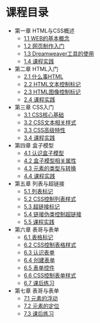 # 课程目录

* 第一章 HTML与CSS概述
    * [1.1 WEB的基本概念](chapter01/0101.md)
    * [1.2 网页制作入门](Example.md)
    * [1.3 Dreamweaver工具的使用](Example.md)
    * [1.4 课程实践](Example.md)
* 第二章 HTML入门
    * [2.1 什么事HTML](Example.md)
    * [2.2 HTML文本控制标记](Example.md)
    * [2.3 HTML图像控制标记](Example.md)
    * [2.4 课程实践](Example.md)
* 第三章 CSS入门
    * [3.1 CSS核心基础](Example.md)
    * [3.2 CSS文本相关样式](Example.md)
    * [3.3 CSS高级特性](Example.md)
    * [3.4 课程实践](Example.md)
* 第四章 盒子模型
     * [4.1 认识盒子模型](Example.md)
     * [4.2 盒子模型相关属性](Example.md)
     * [4.3 元素的类型与转换](Example.md)
     * [4.4 课程实践](Example.md)
* 第五章 列表与超链接
  * [5.1 列表标记](Example.md)
  * [5.2 CSS控制列表样式](Example.md)
  * [5.3 超链接标记](Example.md)
  * [5.4 链接伪类控制超链接](Example.md)
  * [5.5 课程实践](Example.md)
* 第六章 表哥与表单
  * [6.1 表格标记](Example.md)
  * [6.2 CSS控制表格样式](Example.md)
  * [6.3 认识表单](Example.md)
  * [6.4 创建表单](Example.md)
  * [6.5 表单控件](Example.md)
  * [6.6 CSS控制表单样式](Example.md)
  * [6.7 课后练习](Example.md)
* 第七章 表哥与表单
  * [7.1 元素的浮动](Example.md)
  * [7.2 元素的定位](Example.md)
  * [7.3 课后练习](Example.md)
